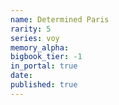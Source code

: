 ```yaml
---
name: Determined Paris
rarity: 5
series: voy
memory_alpha:
bigbook_tier: -1
in_portal: true
date:
published: true
---
```



